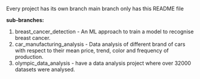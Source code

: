 Every project has its own branch
main branch only has this README file

**sub-branches:** <br/>
1. breast_cancer_detection - An ML approach to train a model to recognise breast cancer. <br/>
2. car_manufacturing_analysis - Data analysis of different brand of cars with respect to their mean price, trend, color and frequency of production.<br/>
3. olympic_data_analysis - have a data analysis project where over 32000 datasets were analysed.
